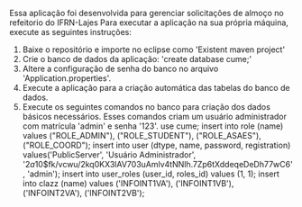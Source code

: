 Essa aplicação foi desenvolvida para gerenciar solicitações de almoço no refeitorio do IFRN-Lajes
Para executar a aplicação na sua própria máquina, execute as seguintes instruções:

1. Baixe o repositório e importe no eclipse como 'Existent maven project'
2. Crie o banco de dados da aplicação: 'create database cume;'
3. Altere a configuração de senha do banco no arquivo 'Application.properties'.
4. Execute a aplicação para a criação automática das tabelas do banco de dados.
5. Execute os seguintes comandos no banco para criação dos dados básicos necessários. Esses comandos criam um usuário administrador com matrícula 'admin' e senha '123'.
   use cume;
   insert into role (name) values ("ROLE_ADMIN"), ("ROLE_STUDENT"), ("ROLE_ASAES"), ("ROLE_COORD");
   insert into user (dtype, name, password, registration) values('PublicServer', 'Usuário Administrador', '$2a$10$fk/vcwu/2kq0KX3lAV703uAmlv4tNNlh.7Zp6tXddeqeDeDh77wC6', 'admin');
   insert into user_roles (user_id, roles_id) values (1, 1);
   insert into clazz (name) values ('INFOINT1VA'), ('INFOINT1VB'), ('INFOINT2VA'), ('INFOINT2VB');
